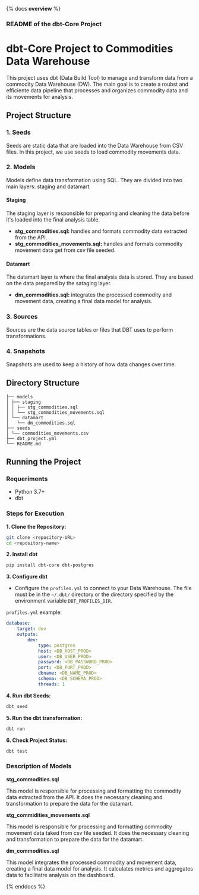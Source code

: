{% docs __overview__ %}

### README of the dbt-Core Project 

# dbt-Core Project to Commodities Data Warehouse

This project uses dbt (Data Build Tool) to manage and transform data from a commodity Data Warehouse (DW). The main goal is to create a roubst and efficiente data pipeline that processes and organizes commodity data and its movements for analysis.

## Project Structure

### 1. Seeds

Seeds are static data that are loaded into the Data Warehouse from CSV files. In this project, we use seeds to load commodity movements data.

### 2. Models

Models define data transformation using SQL. They are divided into two main layers: staging and datamart.

#### Staging

The staging layer is responsible for preparing and cleaning the data before it's loaded into the final analysis table.

- **stg_commodities.sql:** handles and formats commodity data extracted from the API.
- **stg_commodities_movements.sql:** handles and formats commodity movement data get from csv file seeded.

#### Datamart

The datamart layer is where the final analysis data is stored. They are based on the data prepared by the sataging layer.

- **dm_commodities.sql:** integrates the processed commodity and movement data, creating a final data model for analysis.

### 3. Sources

Sources are the data source tables or files that DBT uses to perform transformations.

### 4. Snapshots

Snapshots are used to keep a history of how data changes over time.

## Directory Structure

```plaintext
├── models
│ ├── staging
│ │ ├── stg_commodities.sql
│ │ └── stg_commodities_movements.sql
│ └── datamart
│   └── dm_commodities.sql
├── seeds
│ └── commodities_movements.csv
├── dbt_project.yml
└── README.md
```

## Running the Project

### Requeriments

- Python 3.7+
- dbt

### Steps for Execution

**1. Clone the Repository:**
```bash
git clone <repository-URL>
cd <repository-name>
```

**2. Install dbt**
```bash
pip install dbt-core dbt-postgres
```

**3. Configure dbt**
    
- Configure the `profiles.yml` to connect to your Data Warehouse. The file must be in the `~/.dbt/` directory or the directory specified by the environment variable `DBT_PROFILES_DIR`.

`profiles.yml` example:
```yml
database:
    target: dev
    outputs:
        dev:
            type: postgres
            host: <DB_HOST_PROD>
            user: <DB_USER_PROD>
            password: <DB_PASSWORD_PROD>
            port: <DB_PORT_PROD>
            dbname: <DB_NAME_PROD>
            schema: <DB_SCHEMA_PROD>
            threads: 1
```

**4. Run dbt Seeds:**

```bash
dbt seed
```

**5. Run the dbt transformation:**

```bash
dbt run
```

**6. Check Project Status:**

```bash
dbt test
```

### Description of Models

**stg_commodities.sql**

This model is responsible for processing and formatting the commodity data extracted from the API. It does the necessary cleaning and transformation to prepare the data for the datamart.

**stg_commidities_movements.sql**

This model is responsible for processing and formatting commodity movement data taked from csv file seeded. It does the necessary cleaning and transformation to prepare the data for the datamart.

**dm_commodities.sql**

This model integrates the processed commodity and movement data, creating a final data model for analysis. It calculates metrics and aggregates data to facilitatre analysis on the dashboard.

{% enddocs %}